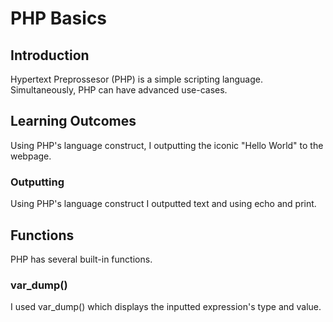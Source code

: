 # PHP Basics

## Introduction
Hypertext Preprossesor (PHP) is a simple scripting language. Simultaneously, PHP can have advanced use-cases.

## Learning Outcomes
Using PHP's language construct, I outputting the iconic "Hello World" to the webpage.

### Outputting
Using PHP's language construct I outputted text and using echo and print.

## Functions
PHP has several built-in functions.

### var_dump()
I used var_dump() which displays the inputted expression's type and value.
